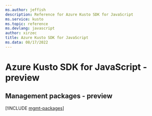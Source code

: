 ```yaml
---
ms.author: jeffish
description: Reference for Azure Kusto SDK for JavaScript
ms.service: kusto
ms.topic: reference
ms.devlang: javascript
author: xirzec
title: Azure Kusto SDK for JavaScript
ms.data: 08/17/2022
---
```

# Azure Kusto SDK for JavaScript - preview

## Management packages - preview
[!INCLUDE [mgmt-packages](kusto-mgmt-index.md)]
